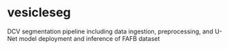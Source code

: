 # vesicleseg
DCV segmentation pipeline including data ingestion, preprocessing, and U-Net model deployment and inference of FAFB dataset
